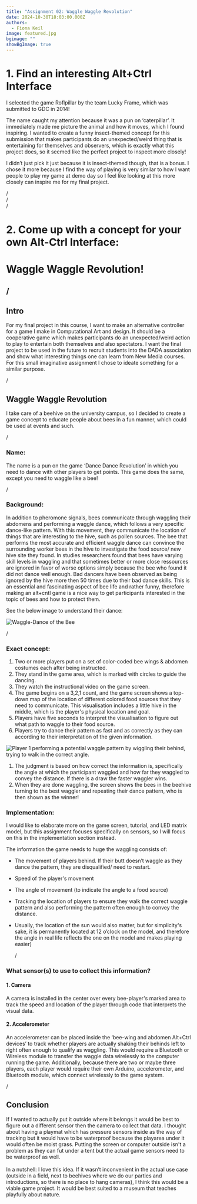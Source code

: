 ```yaml
---
title: "Assignment 02: Waggle Waggle Revolution"
date: 2024-10-30T18:03:00.000Z
authors:
  - Fiona Keil
image: featured.jpg
bgimage: ""
showBgImage: true
---
```

# **1. Find an interesting Alt+Ctrl Interface**

I selected the game Roflpillar by the team Lucky Frame, which was submitted to GDC in 2014! 

The name caught my attention because it was a pun on ‘caterpillar’. It immediately made me picture the animal and how it moves, which I found inspiring. I wanted to create a funny insect-themed concept for this submission that makes participants do an unexpected/weird thing that is entertaining for themselves and observers, which is exactly what this project does, so it seemed like the perfect project to inspect more closely!

I didn’t just pick it just because it is insect-themed though, that is a bonus. I chose it more because I find the way of playing is very similar to how I want people to play my game at demo day so I feel like looking at this more closely can inspire me for my final project.

/\
/\
/

# **2. Come up with a concept for your own Alt-Ctrl Interface:** 

# **Waggle Waggle Revolution!**

## /

## Intro

For my final project in this course, I want to make an alternative controller for a game I make in Computational Art and design. It should be a cooperative game which makes participants do an unexpected/weird action to play to entertain both themselves and also spectators. I want the final project to be used in the future to recruit students into the DADA association and show what interesting things one can learn from New Media courses. For this small imaginative assignment I chose to ideate something for a similar purpose.

/

## Waggle Waggle Revolution

I take care of a beehive on the university campus, so I decided to create a game concept to educate people about bees in a fun manner, which could be used at events and such. 

/

### Name:

The name is a pun on the game ‘Dance Dance Revolution’ in which you need to dance with other players to get points. This game does the same, except you need to waggle like a bee!

/

### Background:

In addition to pheromone signals, bees communicate through waggling their abdomens and performing a waggle dance, which follows a very specific dance-like pattern. With this movement, they communicate the location of things that are interesting to the hive, such as pollen sources. The bee that performs the most accurate and efficient waggle dance can convince the surrounding worker bees in the hive to investigate the food source/ new hive site they found. In studies researchers found that bees have varying skill levels in waggling and that sometimes better or more close ressources are ignored in favor of worse options simply because the bee who found it did not dance well enough. Bad dancers have been observed as being ignored by the hive more then 50 times due to their bad dance skills. This is an essential and fascinating aspect of bee life and rather funny, therefore making an alt+cntl game is a nice way to get participants interested in the topic of bees and how to protect them.

See the below image to understand their dance:

![](manuka-honey-bees-use-dance-communicate-1-.jpg "Waggle-Dance of the Bee")

/

### Exact concept:

1. Two or more players put on a set of color-coded bee wings & abdomen costumes each after being instructed.
2. They stand in the game area, which is marked with circles to guide the dancing.
3. They watch the instructional video on the game screen.
4. The game begins on a 3,2,1 count, and the game screen shows a top-down map of the location of different colored food sources that they need to communicate. This visualisation includes a little hive in the middle, which is the player's physical location and goal.
5. Players have five seconds to interpret the visualisation to figure out what path to waggle to their food source.
6. Players try to dance their pattern as fast and as correctly as they can according to their interpretation of the given information.

![](photo_2024-10-30_21-40-47.jpg "Player 1 performing a potential waggle pattern by wiggling their behind, trying to walk in the correct angle.")



1. The judgment is based on how correct the information is, specifically the angle at which the participant waggled and how far they waggled to convey the distance. If there is a draw the faster waggler wins.
2. When they are done waggling, the screen shows the bees in the beehive turning to the best waggler and repeating their dance pattern, who is then shown as the winner! 

### Implementation:

I would like to elaborate more on the game screen, tutorial, and LED matrix model, but this assignment focuses specifically on sensors, so I will focus on this in the implementation section instead.

The information the game needs to huge the waggling consists of:

* The movement of players behind. If their butt doesn’t waggle as they dance the pattern, they are disqualified/ need to restart.
* Speed of the player's movement 
* The angle of movement (to indicate the angle to a food source)
* Tracking the location of players to ensure they walk the correct waggle pattern and also performing the pattern often enough to convey the distance.
* Usually, the location of the sun would also matter, but for simplicity's sake, it is permanently located at 12 o’clock on the model, and therefore the angle in real life reflects the one on the model and makes playing easier)

  /

### What sensor(s) to use to collect this information?

#### 1. Camera

A camera is installed in the center over every bee-player's marked area to track the speed and location of the player through code that interprets the visual data.

#### 2. Accelerometer

An accelerometer can be placed inside the ‘bee-wing and abdomen Alt+Ctrl devices’ to track whether players are actually shaking their behinds left to right often enough to qualify as waggling. This would require a Bluetooth or Wireless module to transfer the waggle data wirelessly to the computer running the game. Additionally, because there are two or maybe three players, each player would require their own Arduino, accelerometer, and Bluetooth module, which connect wirelessly to the game system.

/

## Conclusion

If I wanted to actually put it outside where it belongs it would be best to figure out a different sensor then the camera to collect that data. I thought about having a playmat which has pressure sensors inside as the way of tracking but it would have to be waterproof because the playarea under it would often be moist grass. Putting the screen or computer outside isn't a problem as they can fut under a tent but the actual game sensors need to be waterproof as well.\
\
In a nutshell: I love this idea. If it wasn’t inconvenient in the actual use case (outside in a field, next to beehives where we do our parties and introductions, so there is no place to hang cameras), I think this would be a viable game project. It would be best suited to a museum that teaches playfully about nature.

